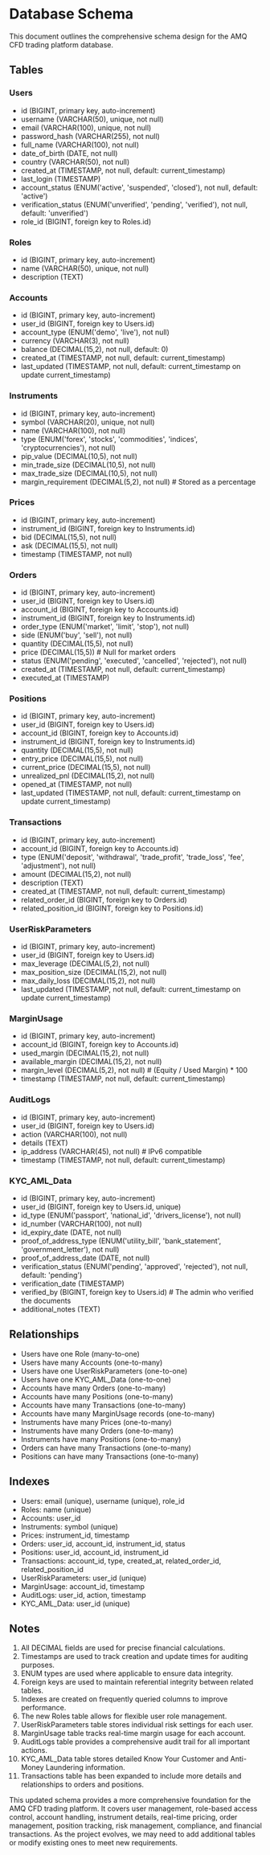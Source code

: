 # Database Schema

This document outlines the comprehensive schema design for the AMQ CFD trading platform database.

## Tables

### Users
- id (BIGINT, primary key, auto-increment)
- username (VARCHAR(50), unique, not null)
- email (VARCHAR(100), unique, not null)
- password_hash (VARCHAR(255), not null)
- full_name (VARCHAR(100), not null)
- date_of_birth (DATE, not null)
- country (VARCHAR(50), not null)
- created_at (TIMESTAMP, not null, default: current_timestamp)
- last_login (TIMESTAMP)
- account_status (ENUM('active', 'suspended', 'closed'), not null, default: 'active')
- verification_status (ENUM('unverified', 'pending', 'verified'), not null, default: 'unverified')
- role_id (BIGINT, foreign key to Roles.id)

### Roles
- id (BIGINT, primary key, auto-increment)
- name (VARCHAR(50), unique, not null)
- description (TEXT)

### Accounts
- id (BIGINT, primary key, auto-increment)
- user_id (BIGINT, foreign key to Users.id)
- account_type (ENUM('demo', 'live'), not null)
- currency (VARCHAR(3), not null)
- balance (DECIMAL(15,2), not null, default: 0)
- created_at (TIMESTAMP, not null, default: current_timestamp)
- last_updated (TIMESTAMP, not null, default: current_timestamp on update current_timestamp)

### Instruments
- id (BIGINT, primary key, auto-increment)
- symbol (VARCHAR(20), unique, not null)
- name (VARCHAR(100), not null)
- type (ENUM('forex', 'stocks', 'commodities', 'indices', 'cryptocurrencies'), not null)
- pip_value (DECIMAL(10,5), not null)
- min_trade_size (DECIMAL(10,5), not null)
- max_trade_size (DECIMAL(10,5), not null)
- margin_requirement (DECIMAL(5,2), not null)  # Stored as a percentage

### Prices
- id (BIGINT, primary key, auto-increment)
- instrument_id (BIGINT, foreign key to Instruments.id)
- bid (DECIMAL(15,5), not null)
- ask (DECIMAL(15,5), not null)
- timestamp (TIMESTAMP, not null)

### Orders
- id (BIGINT, primary key, auto-increment)
- user_id (BIGINT, foreign key to Users.id)
- account_id (BIGINT, foreign key to Accounts.id)
- instrument_id (BIGINT, foreign key to Instruments.id)
- order_type (ENUM('market', 'limit', 'stop'), not null)
- side (ENUM('buy', 'sell'), not null)
- quantity (DECIMAL(15,5), not null)
- price (DECIMAL(15,5))  # Null for market orders
- status (ENUM('pending', 'executed', 'cancelled', 'rejected'), not null)
- created_at (TIMESTAMP, not null, default: current_timestamp)
- executed_at (TIMESTAMP)

### Positions
- id (BIGINT, primary key, auto-increment)
- user_id (BIGINT, foreign key to Users.id)
- account_id (BIGINT, foreign key to Accounts.id)
- instrument_id (BIGINT, foreign key to Instruments.id)
- quantity (DECIMAL(15,5), not null)
- entry_price (DECIMAL(15,5), not null)
- current_price (DECIMAL(15,5), not null)
- unrealized_pnl (DECIMAL(15,2), not null)
- opened_at (TIMESTAMP, not null)
- last_updated (TIMESTAMP, not null, default: current_timestamp on update current_timestamp)

### Transactions
- id (BIGINT, primary key, auto-increment)
- account_id (BIGINT, foreign key to Accounts.id)
- type (ENUM('deposit', 'withdrawal', 'trade_profit', 'trade_loss', 'fee', 'adjustment'), not null)
- amount (DECIMAL(15,2), not null)
- description (TEXT)
- created_at (TIMESTAMP, not null, default: current_timestamp)
- related_order_id (BIGINT, foreign key to Orders.id)
- related_position_id (BIGINT, foreign key to Positions.id)

### UserRiskParameters
- id (BIGINT, primary key, auto-increment)
- user_id (BIGINT, foreign key to Users.id)
- max_leverage (DECIMAL(5,2), not null)
- max_position_size (DECIMAL(15,2), not null)
- max_daily_loss (DECIMAL(15,2), not null)
- last_updated (TIMESTAMP, not null, default: current_timestamp on update current_timestamp)

### MarginUsage
- id (BIGINT, primary key, auto-increment)
- account_id (BIGINT, foreign key to Accounts.id)
- used_margin (DECIMAL(15,2), not null)
- available_margin (DECIMAL(15,2), not null)
- margin_level (DECIMAL(5,2), not null)  # (Equity / Used Margin) * 100
- timestamp (TIMESTAMP, not null, default: current_timestamp)

### AuditLogs
- id (BIGINT, primary key, auto-increment)
- user_id (BIGINT, foreign key to Users.id)
- action (VARCHAR(100), not null)
- details (TEXT)
- ip_address (VARCHAR(45), not null)  # IPv6 compatible
- timestamp (TIMESTAMP, not null, default: current_timestamp)

### KYC_AML_Data
- id (BIGINT, primary key, auto-increment)
- user_id (BIGINT, foreign key to Users.id, unique)
- id_type (ENUM('passport', 'national_id', 'drivers_license'), not null)
- id_number (VARCHAR(100), not null)
- id_expiry_date (DATE, not null)
- proof_of_address_type (ENUM('utility_bill', 'bank_statement', 'government_letter'), not null)
- proof_of_address_date (DATE, not null)
- verification_status (ENUM('pending', 'approved', 'rejected'), not null, default: 'pending')
- verification_date (TIMESTAMP)
- verified_by (BIGINT, foreign key to Users.id)  # The admin who verified the documents
- additional_notes (TEXT)

## Relationships

- Users have one Role (many-to-one)
- Users have many Accounts (one-to-many)
- Users have one UserRiskParameters (one-to-one)
- Users have one KYC_AML_Data (one-to-one)
- Accounts have many Orders (one-to-many)
- Accounts have many Positions (one-to-many)
- Accounts have many Transactions (one-to-many)
- Accounts have many MarginUsage records (one-to-many)
- Instruments have many Prices (one-to-many)
- Instruments have many Orders (one-to-many)
- Instruments have many Positions (one-to-many)
- Orders can have many Transactions (one-to-many)
- Positions can have many Transactions (one-to-many)

## Indexes

- Users: email (unique), username (unique), role_id
- Roles: name (unique)
- Accounts: user_id
- Instruments: symbol (unique)
- Prices: instrument_id, timestamp
- Orders: user_id, account_id, instrument_id, status
- Positions: user_id, account_id, instrument_id
- Transactions: account_id, type, created_at, related_order_id, related_position_id
- UserRiskParameters: user_id (unique)
- MarginUsage: account_id, timestamp
- AuditLogs: user_id, action, timestamp
- KYC_AML_Data: user_id (unique)

## Notes

1. All DECIMAL fields are used for precise financial calculations.
2. Timestamps are used to track creation and update times for auditing purposes.
3. ENUM types are used where applicable to ensure data integrity.
4. Foreign keys are used to maintain referential integrity between related tables.
5. Indexes are created on frequently queried columns to improve performance.
6. The new Roles table allows for flexible user role management.
7. UserRiskParameters table stores individual risk settings for each user.
8. MarginUsage table tracks real-time margin usage for each account.
9. AuditLogs table provides a comprehensive audit trail for all important actions.
10. KYC_AML_Data table stores detailed Know Your Customer and Anti-Money Laundering information.
11. Transactions table has been expanded to include more details and relationships to orders and positions.

This updated schema provides a more comprehensive foundation for the AMQ CFD trading platform. It covers user management, role-based access control, account handling, instrument details, real-time pricing, order management, position tracking, risk management, compliance, and financial transactions. As the project evolves, we may need to add additional tables or modify existing ones to meet new requirements.
